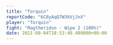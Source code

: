 ```yaml
---
title: "Torquin"
reportCode: "6C8yAqQ7W3kVjJnX"
player: "Torquin"
fight: "Magtheridon - Wipe 2 (100%)"
date: 2021-08-04T18:53:40.409000+00:00
---
```

